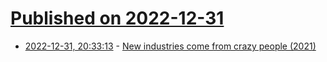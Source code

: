 # [Published on 2022-12-31](index.md)

* [2022-12-31, 20:33:13](https://news.ycombinator.com/item?id=34200428) - [New industries come from crazy people (2021)](https://www.palladiummag.com/2021/02/02/new-industries-come-from-crazy-people/)
